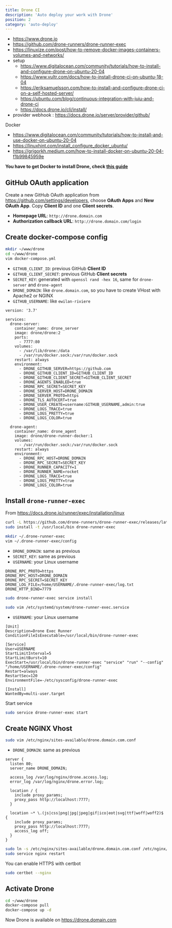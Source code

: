 ```yaml
---
title: Drone CI
description: 'Auto deploy your work with Drone'
position: 2
category: 'auto-deploy'
---
```


- <https://www.drone.io>
- <https://github.com/drone-runners/drone-runner-exec>
- <https://linuxize.com/post/how-to-remove-docker-images-containers-volumes-and-networks/>
- setup
  - <https://www.digitalocean.com/community/tutorials/how-to-install-and-configure-drone-on-ubuntu-20-04>
  - <https://www.vultr.com/docs/how-to-install-drone-ci-on-ubuntu-18-04>
  - <https://eriksamuelsson.com/how-to-install-and-configure-drone-ci-on-a-self-hosted-server/>
  - <https://ubuntu.com/blog/continuous-integration-with-juju-and-drone-ci>
  - <https://docs.drone.io/cli/install/>
- provider webhook : <https://docs.drone.io/server/provider/github/>

Docker

- <https://www.digitalocean.com/community/tutorials/how-to-install-and-use-docker-on-ubuntu-20-04>
- <https://linuxhint.com/install_configure_docker_ubuntu/>
- <https://grigorkh.medium.com/how-to-install-docker-on-ubuntu-20-04-f1b99845959e>

**You have to get Docker to install Drone, check [this guide](/devops/operating-systems/linux/docker)**

## GitHub OAuth application

Create a new GitHub OAuth application from <https://github.com/settings/developers>, choose **OAuth Apps** and **New OAuth App**. Copy **Client ID** and one **Client secrets**.

- **Homepage URL**: `http://drone.domain.com`
- **Authorization callback URL**: `http://drone.domain.com/login`

## Create docker-compose config

```bash
mkdir ~/www/drone
cd ~/www/drone
vim docker-compose.yml
```

- `GITHUB_CLIENT_ID`: previous GitHub **Client ID**
- `GITHUB_CLIENT_SECRET`: previous GitHub **Client secrets**
- `SECRET_KEY`: generated with `openssl rand -hex 16`, same for `drone-server` and `drone-agent`
- `DRONE_DOMAIN`: like `drone.domain.com`, so you have to create VHost with Apache2 or NGINX
- `GITHUB_USERNAME`: like `ewilan-riviere`

```yml[~/www/drone/docker-compose.yml]
version: '3.7'

services:
  drone-server:
    container_name: drone_server
    image: drone/drone:2
    ports:
      - 7777:80
    volumes:
      - /var/lib/drone:/data
      - /var/run/docker.sock:/var/run/docker.sock
    restart: always
    environment:
      - DRONE_GITHUB_SERVER=https://github.com
      - DRONE_GITHUB_CLIENT_ID=GITHUB_CLIENT_ID
      - DRONE_GITHUB_CLIENT_SECRET=GITHUB_CLIENT_SECRET
      - DRONE_AGENTS_ENABLED=true
      - DRONE_RPC_SECRET=SECRET_KEY
      - DRONE_SERVER_HOST=DRONE_DOMAIN
      - DRONE_SERVER_PROTO=https
      - DRONE_TLS_AUTOCERT=true
      - DRONE_USER_CREATE=username:GITHUB_USERNAME,admin:true
      - DRONE_LOGS_TRACE=true
      - DRONE_LOGS_PRETTY=true
      - DRONE_LOGS_COLOR=true

  drone-agent:
    container_name: drone_agent
    image: drone/drone-runner-docker:1
    volumes:
      - /var/run/docker.sock:/var/run/docker.sock
    restart: always
    environment:
      - DRONE_RPC_HOST=DRONE_DOMAIN
      - DRONE_RPC_SECRET=SECRET_KEY
      - DRONE_RUNNER_CAPACITY=1
      - DRONE_RUNNER_NAME=rocket
      - DRONE_LOGS_TRACE=true
      - DRONE_LOGS_PRETTY=true
      - DRONE_LOGS_COLOR=true
```

## Install `drone-runner-exec`

From <https://docs.drone.io/runner/exec/installation/linux>

```bash
curl -L https://github.com/drone-runners/drone-runner-exec/releases/latest/download/drone_runner_exec_linux_amd64.tar.gz | tar zx
sudo install -t /usr/local/bin drone-runner-exec
```

```bash
mkdir ~/.drone-runner-exec
vim ~/.drone-runner-exec/config
```

- `DRONE_DOMAIN`: same as previous
- `SECRET_KEY`: same as previous
- `USERNAME`: your Linux username

```bash[~/.drone-runner-exec/config]
DRONE_RPC_PROTO=https
DRONE_RPC_HOST=DRONE_DOMAIN
DRONE_RPC_SECRET=SECRET_KEY
DRONE_LOG_FILE=/home/USERNAME/.drone-runner-exec/log.txt
DRONE_HTTP_BIND=7779
```

```bash
sudo drone-runner-exec service install
```

```bash
sudo vim /etc/systemd/system/drone-runner-exec.service
```

- `USERNAME`: your Linux username

```bash[/etc/systemd/system/drone-runner-exec.service]
[Unit]
Description=Drone Exec Runner
ConditionFileIsExecutable=/usr/local/bin/drone-runner-exec

[Service]
User=USERNAME
StartLimitInterval=5
StartLimitBurst=10
ExecStart=/usr/local/bin/drone-runner-exec "service" "run" "--config" "/home/USERNAME/.drone-runner-exec/config"
Restart=always
RestartSec=120
EnvironmentFile=-/etc/sysconfig/drone-runner-exec

[Install]
WantedBy=multi-user.target
```

Start service

```bash
sudo service drone-runner-exec start
```

## Create NGINX Vhost

```bash
sudo vim /etc/nginx/sites-available/drone.domain.com.conf
```

- `DRONE_DOMAIN`: same as previous

```nginx[/etc/nginx/sites-available/drone.domain.com.conf]
server {
  listen 80;
  server_name DRONE_DOMAIN;

  access_log /var/log/nginx/drone.access.log;
  error_log /var/log/nginx/drone.error.log;

  location / {
    include proxy_params;
    proxy_pass http://localhost:7777;
  }

  location ~* \.(js|css|png|jpg|jpeg|gif|ico|eot|svg|ttf|woff|woff2)$ {
    include proxy_params;
    proxy_pass http://localhost:7777;
    access_log off;
  }
}
```

```bash
sudo ln -s /etc/nginx/sites-available/drone.domain.com.conf /etc/nginx/sites-enabled 
sudo service nginx restart
```

You can enable HTTPS with certbot

```bash
sudo certbot --nginx
```

## Activate Drone

```bash
cd ~/www/drone
docker-compose pull
docker-compose up -d
```

Now Drone is available on <https://drone.domain.com>
